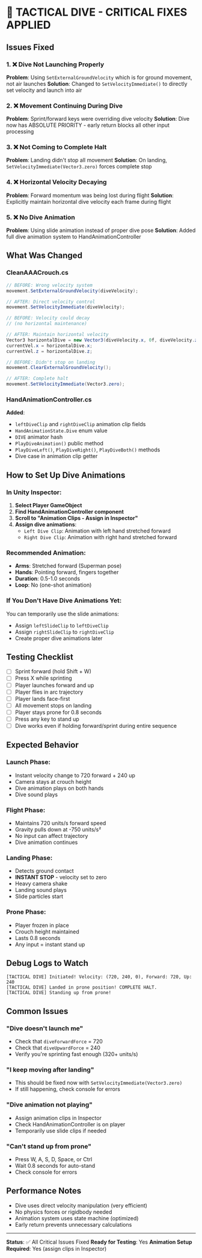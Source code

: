 # 🎯 TACTICAL DIVE - CRITICAL FIXES APPLIED

## Issues Fixed

### 1. ❌ Dive Not Launching Properly
**Problem**: Using `SetExternalGroundVelocity` which is for ground movement, not air launches
**Solution**: Changed to `SetVelocityImmediate()` to directly set velocity and launch into air

### 2. ❌ Movement Continuing During Dive
**Problem**: Sprint/forward keys were overriding dive velocity
**Solution**: Dive now has ABSOLUTE PRIORITY - early return blocks all other input processing

### 3. ❌ Not Coming to Complete Halt
**Problem**: Landing didn't stop all movement
**Solution**: On landing, `SetVelocityImmediate(Vector3.zero)` forces complete stop

### 4. ❌ Horizontal Velocity Decaying
**Problem**: Forward momentum was being lost during flight
**Solution**: Explicitly maintain horizontal dive velocity each frame during flight

### 5. ❌ No Dive Animation
**Problem**: Using slide animation instead of proper dive pose
**Solution**: Added full dive animation system to HandAnimationController

## What Was Changed

### CleanAAACrouch.cs
```csharp
// BEFORE: Wrong velocity system
movement.SetExternalGroundVelocity(diveVelocity);

// AFTER: Direct velocity control
movement.SetVelocityImmediate(diveVelocity);
```

```csharp
// BEFORE: Velocity could decay
// (no horizontal maintenance)

// AFTER: Maintain horizontal velocity
Vector3 horizontalDive = new Vector3(diveVelocity.x, 0f, diveVelocity.z);
currentVel.x = horizontalDive.x;
currentVel.z = horizontalDive.z;
```

```csharp
// BEFORE: Didn't stop on landing
movement.ClearExternalGroundVelocity();

// AFTER: Complete halt
movement.SetVelocityImmediate(Vector3.zero);
```

### HandAnimationController.cs
**Added**:
- `leftDiveClip` and `rightDiveClip` animation clip fields
- `HandAnimationState.Dive` enum value
- `DIVE` animator hash
- `PlayDiveAnimation()` public method
- `PlayDiveLeft()`, `PlayDiveRight()`, `PlayDiveBoth()` methods
- Dive case in animation clip getter

## How to Set Up Dive Animations

### In Unity Inspector:

1. **Select Player GameObject**
2. **Find HandAnimationController component**
3. **Scroll to "Animation Clips - Assign in Inspector"**
4. **Assign dive animations**:
   - `Left Dive Clip`: Animation with left hand stretched forward
   - `Right Dive Clip`: Animation with right hand stretched forward

### Recommended Animation:
- **Arms**: Stretched forward (Superman pose)
- **Hands**: Pointing forward, fingers together
- **Duration**: 0.5-1.0 seconds
- **Loop**: No (one-shot animation)

### If You Don't Have Dive Animations Yet:
You can temporarily use the slide animations:
- Assign `leftSlideClip` to `leftDiveClip`
- Assign `rightSlideClip` to `rightDiveClip`
- Create proper dive animations later

## Testing Checklist

- [ ] Sprint forward (hold Shift + W)
- [ ] Press X while sprinting
- [ ] Player launches forward and up
- [ ] Player flies in arc trajectory
- [ ] Player lands face-first
- [ ] All movement stops on landing
- [ ] Player stays prone for 0.8 seconds
- [ ] Press any key to stand up
- [ ] Dive works even if holding forward/sprint during entire sequence

## Expected Behavior

### Launch Phase:
- Instant velocity change to 720 forward + 240 up
- Camera stays at crouch height
- Dive animation plays on both hands
- Dive sound plays

### Flight Phase:
- Maintains 720 units/s forward speed
- Gravity pulls down at -750 units/s²
- No input can affect trajectory
- Dive animation continues

### Landing Phase:
- Detects ground contact
- **INSTANT STOP** - velocity set to zero
- Heavy camera shake
- Landing sound plays
- Slide particles start

### Prone Phase:
- Player frozen in place
- Crouch height maintained
- Lasts 0.8 seconds
- Any input = instant stand up

## Debug Logs to Watch

```
[TACTICAL DIVE] Initiated! Velocity: (720, 240, 0), Forward: 720, Up: 240
[TACTICAL DIVE] Landed in prone position! COMPLETE HALT.
[TACTICAL DIVE] Standing up from prone!
```

## Common Issues

### "Dive doesn't launch me"
- Check that `diveForwardForce` = 720
- Check that `diveUpwardForce` = 240
- Verify you're sprinting fast enough (320+ units/s)

### "I keep moving after landing"
- This should be fixed now with `SetVelocityImmediate(Vector3.zero)`
- If still happening, check console for errors

### "Dive animation not playing"
- Assign animation clips in Inspector
- Check HandAnimationController is on player
- Temporarily use slide clips if needed

### "Can't stand up from prone"
- Press W, A, S, D, Space, or Ctrl
- Wait 0.8 seconds for auto-stand
- Check console for errors

## Performance Notes

- Dive uses direct velocity manipulation (very efficient)
- No physics forces or rigidbody needed
- Animation system uses state machine (optimized)
- Early return prevents unnecessary calculations

---

**Status**: ✅ All Critical Issues Fixed
**Ready for Testing**: Yes
**Animation Setup Required**: Yes (assign clips in Inspector)
